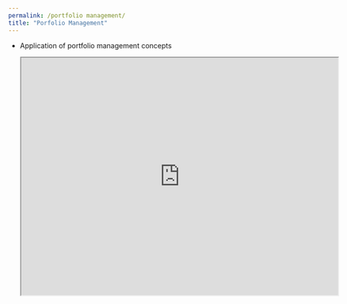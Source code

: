 ```yaml
---
permalink: /portfolio management/
title: "Porfolio Management"
---
```


- Application of portfolio management concepts

  <iframe src="https://drive.google.com/file/d/1AF4kO4VIVOuAjJbPkXHVeScsQtTAE_7z/preview" width="640" height="480" allow="autoplay"></iframe>
